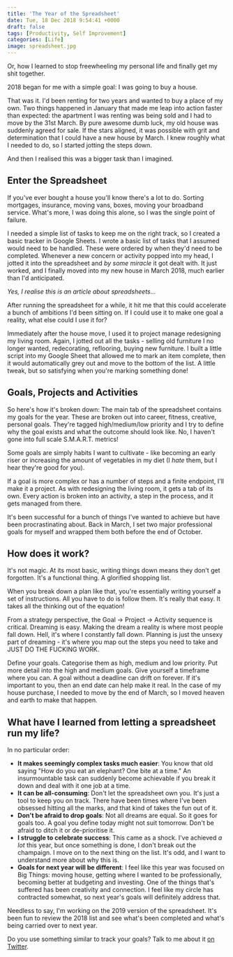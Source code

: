 ```yaml
---
title: 'The Year of the Spreadsheet'
date: Tue, 18 Dec 2018 9:54:41 +0000
draft: false
tags: [Productivity, Self Improvement]
categories: [Life]
image: spreadsheet.jpg
---
```


Or, how I learned to stop freewheeling my personal life and finally get my shit together.

<!--more-->

2018 began for me with a simple goal: I was going to buy a house.

That was it. I'd been renting for two years and wanted to buy a place of my own. Two things happened in January that made me leap into action faster than expected: the apartment I was renting was being sold and I had to move by the 31st March. By pure awesome dumb luck, my old house was suddenly agreed for sale. If the stars aligned, it was possible with grit and determination that I could have a new house by March. I knew roughly what I needed to do, so I started jotting the steps down. 

And then I realised this was a bigger task than I imagined. 

## Enter the Spreadsheet

If you've ever bought a house you'll know there's a lot to do. Sorting mortgages, insurance, moving vans, boxes, moving your broadband service. What's more, I was doing this alone, so I was the single point of failure. 

I needed a simple list of tasks to keep me on the right track, so I created a basic tracker in Google Sheets. I wrote a basic list of tasks that I assumed would need to be handled. These were ordered by when they'd need to be completed. Whenever a new concern or activity popped into my head, I jotted it into the spreadsheet and _by some miracle_ it got dealt with. It just worked, and I finally moved into my new house in March 2018, much earlier than I'd anticipated.

_Yes, I realise this is an article about spreadsheets..._

After running the spreadsheet for a while, it hit me that this could accelerate a bunch of ambitions I'd been sitting on. If I could use it to make one goal a reality, what else could I use it for?

Immediately after the house move, I used it to project manage redesigning my living room. Again, I jotted out all the tasks - selling old furniture I no longer wanted, redecorating, reflooring, buying new furniture. I built a little script into my Google Sheet that allowed me to mark an item complete, then it would automatically grey out and move to the bottom of the list. A little tweak, but so satisfying when you're marking something done!

## Goals, Projects and Activities

So here's how it's broken down: The main tab of the spreadsheet contains my goals for the year. These are broken out into career, fitness, creative, personal goals. They're tagged high/medium/low priority and I try to define why the goal exists and what the outcome should look like. No, I haven't gone into full scale S.M.A.R.T. metrics! 

Some goals are simply habits I want to cultivate - like becoming an early riser or increasing the amount of vegetables in my diet (I *hate* them, but I hear they're good for you).

If a goal is more complex or has a number of steps and a finite endpoint, I'll make it a project. As with redesigning the living room, it gets a tab of its own. Every action is broken into an activity, a step in the process, and it gets managed from there. 

It's been successful for a bunch of things I've wanted to achieve but have been procrastinating about. Back in March, I set two major professional goals for myself and wrapped them both before the end of October. 

## How does it work?

It's not magic. At its most basic, writing things down means they don't get forgotten. It's a functional thing. A glorified shopping list.

When you break down a plan like that, you're essentially writing yourself a set of instructions. All you have to do is follow them. It's really that easy. It takes all the thinking out of the equation!

From a strategy perspective, the Goal -> Project -> Activity sequence is critical. Dreaming is easy. Making the dream a reality is where most people fall down. Hell, it's where I constantly fall down. Planning is just the unsexy part of dreaming - it's where you map out the steps you need to take and JUST DO THE FUCKING WORK.

Define your goals. Categorise them as high, medium and low priority. Put more detail into the high and medium goals. Give yourself a timeframe where you can. A goal without a deadline can drift on forever. If it's important to you, then an end date can help make it real. In the case of my house purchase, I needed to move by the end of March, so I moved heaven and earth to make that happen.

## What have I learned from letting a spreadsheet run my life?

In no particular order:

* **It makes seemingly complex tasks much easier**: You know that old saying "How do you eat an elephant? One bite at a time." An insurmountable task can suddenly become achievable if you break it down and deal with it one job at a time.
* **It can be all-consuming**: Don't let the spreadsheet own you. It's just a tool to keep you on track. There have been times where I've been obsessed hitting all the marks, and that kind of takes the fun out of it.
* **Don't be afraid to drop goals**: Not all dreams are equal. So it goes for goals too. A goal you define today might not suit tomorrow. Don't be afraid to ditch it or de-prioritise it. 
* **I struggle to celebrate success**: This came as a shock. I've achieved _a lot_ this year, but once something is done, I don't break out the champaign. I move on to the next thing on the list. It's odd, and I want to understand more about why this is. 
* **Goals for next year will be different**: I feel like this year was focused on Big Things: moving house, getting where I wanted to be professionally, becoming better at budgeting and investing. One of the things that's suffered has been creativity and connection. I feel like my circle has contracted somewhat, so next year's goals will definitely address that.

Needless to say, I'm working on the 2019 version of the spreadsheet. It's been fun to review the 2018 list and see what's been completed and what's being carried over to next year. 

Do you use something similar to track your goals? Talk to me about it [on Twitter](https://twitter.com/gerrybot).